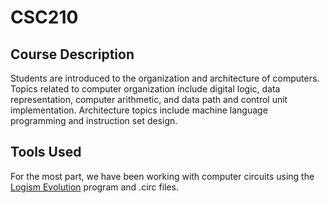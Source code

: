# CSC210

## Course Description

Students are introduced to the organization and architecture of computers. Topics related to computer organization include digital logic, data representation, computer arithmetic, and data path and control unit implementation. Architecture topics include machine language programming and instruction set design.

## Tools Used

For the most part, we have been working with computer circuits using the [Logism Evolution](https://github.com/logisim-evolution/logisim-evolution/) program and .circ files.
